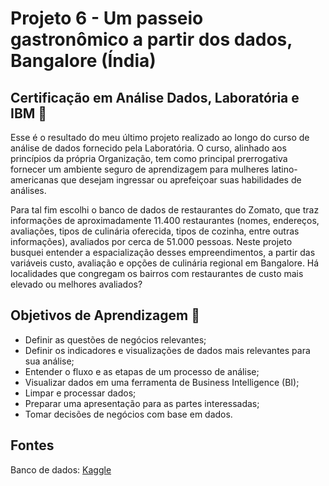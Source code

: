 # Projeto 6 - Um passeio gastronômico a partir dos dados, Bangalore (Índia)

## Certificação em Análise Dados, Laboratória e IBM 🌟

Esse é o resultado do meu último projeto realizado ao longo do curso de análise de dados fornecido pela Laboratória. O curso, alinhado aos princípios da própria Organização, tem como principal prerrogativa fornecer um ambiente seguro de aprendizagem para mulheres latino-americanas que desejam ingressar ou aprefeiçoar suas habilidades de análises.

Para tal fim escolhi o banco de dados de restaurantes do Zomato, que traz informações de aproximadamente 11.400 restaurantes (nomes, endereços, avaliações, tipos de culinária oferecida, tipos de cozinha, entre outras informações), avaliados por cerca de 51.000 pessoas. Neste projeto busquei entender a espacialização desses empreendimentos, a partir das variáveis custo, avaliação e opções de culinária regional em Bangalore. Há localidades que congregam os bairros com restaurantes de custo mais elevado ou melhores avaliados?

## Objetivos de Aprendizagem 📝
* Definir as questões de negócios relevantes;
* Definir os indicadores e visualizações de dados mais relevantes para sua análise;
* Entender o fluxo e as etapas de um processo de análise;
* Visualizar dados em uma ferramenta de Business Intelligence (BI);
* Limpar e processar dados;
* Preparar uma apresentação para as partes interessadas;
* Tomar decisões de negócios com base em dados.

## Fontes
Banco de dados: [Kaggle](https://www.kaggle.com/himanshupoddar/zomato-bangalore-restaurants)
